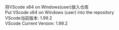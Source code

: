 将VScode x64 on Windows(user)放入仓库 \
Put VScode x64 on Windows (user) into the repository \
VScode当前版本: 1.99.2 \
VScode Current Version: 1.99.2
